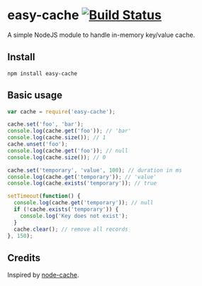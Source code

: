 # easy-cache [![Build Status](https://secure.travis-ci.org/zonetti/easy-cache.png)](http://travis-ci.org/zonetti/easy-cache)

A simple NodeJS module to handle in-memory key/value cache.

## Install

```
npm install easy-cache
```

## Basic usage

```javascript
var cache = require('easy-cache');

cache.set('foo', 'bar');
console.log(cache.get('foo')); // 'bar'
console.log(cache.size()); // 1
cache.unset('foo');
console.log(cache.get('foo')); // null
console.log(cache.size()); // 0

cache.set('temporary', 'value', 100); // duration in ms
console.log(cache.get('temporary')); // 'value'
console.log(cache.exists('temporary')); // true

setTimeout(function() {
  console.log(cache.get('temporary')); // null
  if (!cache.exists('temporary')) {
    console.log('Key does not exist');
  }
  cache.clear(); // remove all records
}, 150);
```

## Credits

Inspired by [node-cache][1].

[1]: https://github.com/ptarjan/node-cache